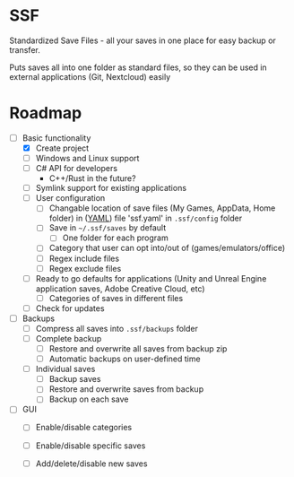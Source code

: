 # SSF
Standardized Save Files - all your saves in one place for easy backup or transfer.

Puts saves all into one folder as standard files, so they can be used in external applications (Git, Nextcloud) easily

# Roadmap
- [ ] Basic functionality
  - [x] Create project
  - [ ] Windows and Linux support
  - [ ] C# API for developers
    - C++/Rust in the future?
  - [ ] Symlink support for existing applications
  - [ ] User configuration
    - [ ] Changable location of save files (My Games, AppData, Home folder) in ([YAML](https://github.com/aaubry/YamlDotNet/commits/master)) file 'ssf.yaml' in `.ssf/config` folder
    - [ ] Save in `~/.ssf/saves` by default
      - [ ] One folder for each program
    - [ ] Category that user can opt into/out of (games/emulators/office)
    - [ ] Regex include files
    - [ ] Regex exclude files
  - [ ] Ready to go defaults for applications (Unity and Unreal Engine application saves, Adobe Creative Cloud, etc)
    - [ ] Categories of saves in different files
  - [ ] Check for updates
- [ ] Backups
  - [ ] Compress all saves into `.ssf/backups` folder
  - [ ] Complete backup
    - [ ] Restore and overwrite all saves from backup zip
    - [ ] Automatic backups on user-defined time
  - [ ] Individual saves
    - [ ] Backup saves
    - [ ] Restore and overwrite saves from backup
    - [ ] Backup on each save
- [ ] GUI
  - [ ] Enable/disable categories
  - [ ] Enable/disable specific saves
  - [ ] Add/delete/disable new saves
  
